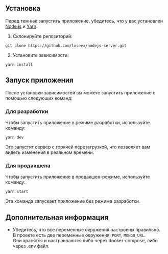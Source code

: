 ## Установка

Перед тем как запустить приложение, убедитесь, что у вас установлен [Node.js](https://nodejs.org/) и [Yarn](https://yarnpkg.com/).

1. Склонируйте репозиторий:

```
git clone https://github.com/loseex/nodejs-server.git
```

2. Установите зависимости:

```
yarn install
```

## Запуск приложения

После установки зависимостей вы можете запустить приложение с помощью следующих команд:

### Для разработки

Чтобы запустить приложение в режиме разработки, используйте команду:

```
yarn dev
```

Это запустит сервер с горячей перезагрузкой, что позволяет вам видеть изменения в реальном времени.

### Для продакшена

Чтобы запустить приложение в продакшен-режиме, используйте команду:

```
yarn start
```

Эта команда запускает приложение без режима разработки.

## Дополнительная информация

* Убедитесь, что все переменные окружения настроены правильно.\
В проекте есть две переменные окружения: `PORT`, `MONGO_URL`.\
Они хранятся и настраиваются либо через docker-compose, либо через .env файл.

  
